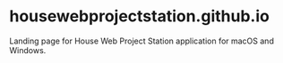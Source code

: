 # housewebprojectstation.github.io
Landing page for House Web Project Station application for macOS and Windows.
